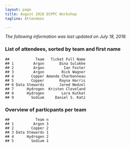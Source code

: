 ```yaml
---
layout: page
title: August 2018 DCPPC Workshop 
tagline: Attendees

---
```


*The following information was last updated on July 18, 2018.*

### List of attendees, sorted by team and first name

    ##            Team   Ticket Full Name
    ## 1         Argon       Dina Sulakhe
    ## 2         Argon         Ian Foster
    ## 3         Argon        Rick Wagner
    ## 4        Copper Amanda Charbonneau
    ## 5        Copper       Rayna Harris
    ## 6 Data Stewards       Jared Nedzel
    ## 7      Hydrogen  Kristen Cleveland
    ## 8      Hydrogen        Lora Kutkat
    ## 9        Sodium     Daniel S. Katz

### Overview of particpants per team

    ##            Team n
    ## 1         Argon 3
    ## 2        Copper 2
    ## 3 Data Stewards 1
    ## 4      Hydrogen 2
    ## 5        Sodium 1